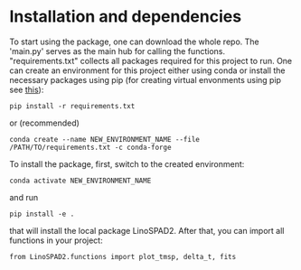 # Installation and dependencies

To start using the package, one can download the whole repo. The 'main.py'
serves as the main hub for calling the functions. "requirements.txt"
collects all packages required for this project to run. One can create
an environment for this project either using conda or install the
necessary packages using pip (for creating virtual envonments using pip
see [this](https://packaging.python.org/en/latest/guides/installing-using-pip-and-virtual-environments/)):
```
pip install -r requirements.txt
```
or (recommended)
```
conda create --name NEW_ENVIRONMENT_NAME --file /PATH/TO/requirements.txt -c conda-forge
```
To install the package, first, switch to the created environment:
```
conda activate NEW_ENVIRONMENT_NAME
```
and run
```
pip install -e .
```
that will install the local package LinoSPAD2. After that, you can
import all functions in your project:
```
from LinoSPAD2.functions import plot_tmsp, delta_t, fits
```